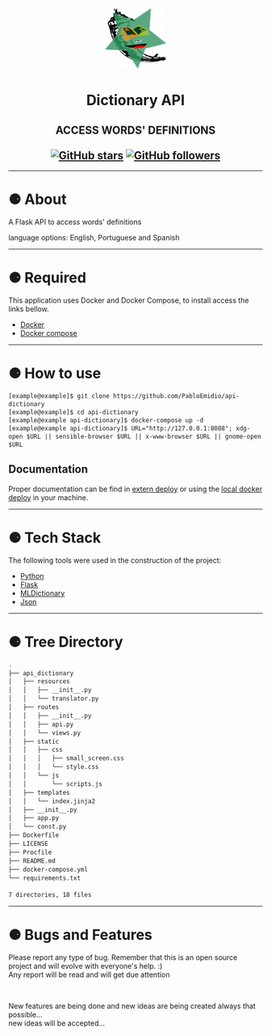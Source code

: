 <h1 align="center">
  <img alt="icon" src="./.images/logo.png">
</h1>
<h1 align="center">Dictionary API</h1>
<h2 align="center" >
ACCESS WORDS' DEFINITIONS<br><br>
    <a href="https://github.com/PabloEmidio/api-dictionary/stargazers"><img alt="GitHub stars" src="https://img.shields.io/github/stars/PabloEmidio/api-dictionary?style=social"></a>
    <a href="https://github.com/PabloEmidio"><img alt="GitHub followers" src="https://img.shields.io/github/followers/PabloEmidio?label=Follow%20me&style=social"></a>
</h2>

---

# ⚈ About
A Flask API to access words' definitions

language options: English, Portuguese and Spanish

---

# ⚈ Required
This application uses Docker and Docker Compose, to install access the links bellow.

- [Docker](https://docs.docker.com/get-docker/)
- [Docker compose](https://docs.docker.com/compose/install/)

---

# ⚈ How to use

  ``` 
  [example@example]$ git clone https://github.com/PabloEmidio/api-dictionary
  [example@example]$ cd api-dictionary
  [example@example api-dictionary]$ docker-compose up -d
  [example@example api-dictionary]$ URL="http://127.0.0.1:8088"; xdg-open $URL || sensible-browser $URL || x-www-browser $URL || gnome-open $URL
  ```

## Documentation

Proper documentation can be find in [extern deploy](https://apidictionary.herokuapp.com/) or using the [local docker deploy](http://127.0.0.1:8088/) in your machine.

---

# ⚈ Tech Stack

The following tools were used in the construction of the project:

- [Python](https://www.python.org/)
- [Flask](https://flask.palletsprojects.com/en/2.0.x/tutorial/)
- [MLDictionary](https://pypi.org/project/mldictionary/)
- [Json](https://www.json.org/json-en.html)

---

# ⚈ Tree Directory

``` bash
.
├── api_dictionary
│   ├── resources
│   │   ├── __init__.py
│   │   └── translator.py
│   ├── routes
│   │   ├── __init__.py
│   │   ├── api.py
│   │   └── views.py
│   ├── static
│   │   ├── css
│   │   │   ├── small_screen.css
│   │   │   └── style.css
│   │   └── js
│   │       └── scripts.js
│   ├── templates
│   │   └── index.jinja2
│   ├── __init__.py
│   ├── app.py
│   └── const.py
├── Dockerfile
├── LICENSE
├── Procfile
├── README.md
├── docker-compose.yml
└── requirements.txt

7 directories, 18 files
```

---

# ⚈ Bugs and Features
<p>
Please report any type of bug. Remember that this is an open source project and will evolve with everyone's help. :)<br>
Any report will be read and will get due attention
</p><br>
<p>
New features are being done and new ideas are being created always that possible...<br>
new ideas will be accepted...
</p>

